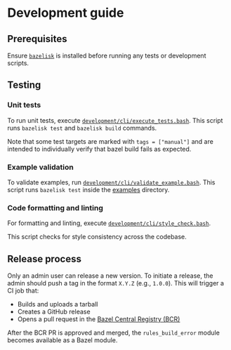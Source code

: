 # Development guide

## Prerequisites

Ensure [`bazelisk`](https://github.com/bazelbuild/bazelisk) is installed before running any tests or development scripts.

## Testing

### Unit tests

To run unit tests, execute [`development/cli/execute_tests.bash`](development/cli/execute_tests.bash). This script runs `bazelisk test` and `bazelisk build` commands.

Note that some test targets are marked with `tags = ["manual"]` and are intended to individually verify that bazel build fails as expected.

### Example validation

To validate examples, run [`development/cli/validate_example.bash`](development/cli/validate_example.bash). This script runs `bazelisk test` inside the [examples](examples) directory.

### Code formatting and linting

For formatting and linting, execute [`development/cli/style_check.bash`](development/cli/style_check.bash).

This script checks for style consistency across the codebase.

## Release process

Only an admin user can release a new version. To initiate a release, the admin should push a tag in the format `X.Y.Z` (e.g., `1.0.0`). This will trigger a CI job that:

- Builds and uploads a tarball
- Creates a GitHub release
- Opens a pull request in the [Bazel Central Registry (BCR)](https://github.com/bazelbuild/bazel-central-registry)

After the BCR PR is approved and merged, the `rules_build_error` module becomes available as a Bazel module.
